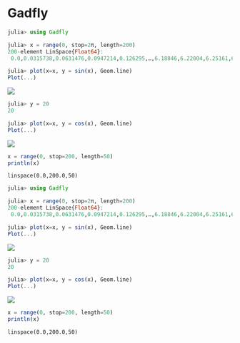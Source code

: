 
# Gadfly

````julia
julia> using Gadfly

julia> x = range(0, stop=2π, length=200)
200-element LinSpace{Float64}:
 0.0,0.0315738,0.0631476,0.0947214,0.126295,…,6.18846,6.22004,6.25161,6.28319

julia> plot(x=x, y = sin(x), Geom.line)
Plot(...)

````


![](figures/gadfly_markdown_test_1_1.png)

````julia
julia> y = 20
20

julia> plot(x=x, y = cos(x), Geom.line)
Plot(...)

````


![](figures/gadfly_markdown_test_1_2.png)

````julia
x = range(0, stop=200, length=50)
println(x)
````


````
linspace(0.0,200.0,50)
````



````julia
julia> using Gadfly

julia> x = range(0, stop=2π, length=200)
200-element LinSpace{Float64}:
 0.0,0.0315738,0.0631476,0.0947214,0.126295,…,6.18846,6.22004,6.25161,6.28319

julia> plot(x=x, y = sin(x), Geom.line)
Plot(...)

````


![](figures/gadfly_markdown_test_3_1.png)

````julia
julia> y = 20
20

julia> plot(x=x, y = cos(x), Geom.line)
Plot(...)

````


![](figures/gadfly_markdown_test_3_2.png)

````julia
x = range(0, stop=200, length=50)
println(x)
````


````
linspace(0.0,200.0,50)
````


